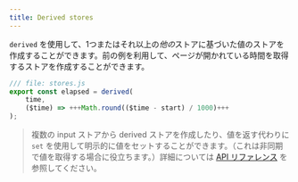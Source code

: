```yaml
---
title: Derived stores
---
```


`derived` を使用して、1つまたはそれ以上の*他の*ストアに基づいた値のストアを作成することができます。前の例を利用して、ページが開かれている時間を取得するストアを作成することができます。

```js
/// file: stores.js
export const elapsed = derived(
    time,
    ($time) => +++Math.round(($time - start) / 1000)+++
);
```

> 複数の input ストアから derived ストアを作成したり、値を返す代わりに `set` を使用して明示的に値をセットすることができます。（これは非同期で値を取得する場合に役立ちます。）詳細については [API リファレンス](https://svelte.jp/docs#run-time-svelte-store-derived) を参照してください。
